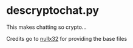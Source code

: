 descryptochat.py
================

This makes chatting so crypto...

Credits go to [nullx32](https://github.com/nullx31/descryptochat.py) for providing the base files
